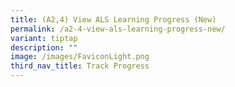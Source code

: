 ```yaml
---
title: (A2,4) View ALS Learning Progress (New)
permalink: /a2-4-view-als-learning-progress-new/
variant: tiptap
description: ""
image: /images/FaviconLight.png
third_nav_title: Track Progress
---
```

